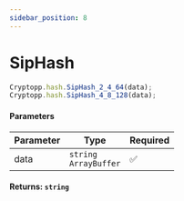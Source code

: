 ```yaml
---
sidebar_position: 8
---
```


# SipHash

```js
Cryptopp.hash.SipHash_2_4_64(data);
Cryptopp.hash.SipHash_4_8_128(data);
```

#### Parameters

| Parameter | Type                         | Required |
| --------- | ---------------------------- | -------- |
| data      | `string` <br/> `ArrayBuffer` | ✅       |

#### Returns: `string` 
